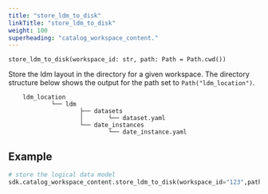 ```yaml
---
title: "store_ldm_to_disk"
linkTitle: "store_ldm_to_disk"
weight: 100
superheading: "catalog_workspace_content."
---
```



``store_ldm_to_disk(workspace_id: str, path: Path = Path.cwd())``

Store the ldm layout in the directory for a given workspace.
The directory structure below shows the output for the path set to `Path("ldm_location")`.

        ldm_location
                └── ldm
                        ├── datasets
                        │       └── dataset.yaml
                        └── date_instances
                                └── date_instance.yaml


## Example

```Python
# store the logical data model
sdk.catalog_workspace_content.store_ldm_to_disk(workspace_id="123",path=Path.cwd())
```
